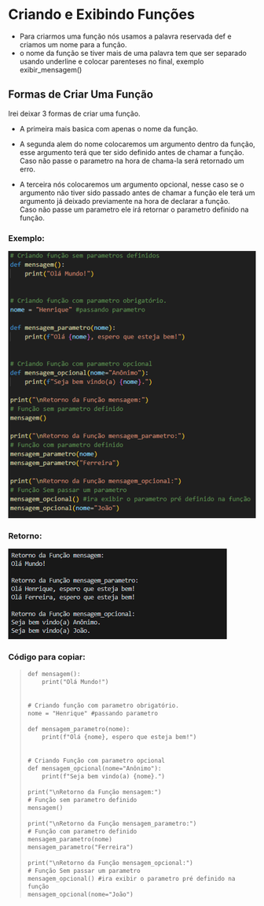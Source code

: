 <h1>Criando e Exibindo Funções</h1>

  - Para criarmos uma função nós usamos a palavra reservada def e criamos um nome para a função.
  - o nome da função se tiver mais de uma palavra tem que ser separado usando underline e colocar parenteses no final, exemplo exibir_mensagem()

<h2>Formas de Criar Uma Função</h2>

  Irei deixar 3 formas de criar uma função.
  - A primeira mais basica com apenas o nome da função.

  - A segunda alem do nome colocaremos um argumento dentro da função, esse argumento terá que ter sido definido antes de chamar a função. <br> 
  Caso não passe o parametro na hora de chama-la será retornado um erro.

  - A terceira nós colocaremos um argumento opcional, nesse caso se o argumento não tiver sido passado antes de chamar a função ele terá um argumento já deixado previamente na hora de declarar a função. <br>
  Caso não passe um parametro ele irá retornar o parametro definido na função.

  <h3>Exemplo:</h3>
  <img src="img/1-criando-funcao.png">

  <h3>Retorno:</h3>
  <img src="img/1.1-criando-funcao.png">

  <h3>Código para copiar:</h3>
  <blockquote>
  
    def mensagem():
        print("Olá Mundo!")


    # Criando função com parametro obrigatório.
    nome = "Henrique" #passando parametro

    def mensagem_parametro(nome):
        print(f"Olá {nome}, espero que esteja bem!")


    # Criando Função com parametro opcional
    def mensagem_opcional(nome="Anônimo"):
        print(f"Seja bem vindo(a) {nome}.")

    print("\nRetorno da Função mensagem:")
    # Função sem parametro definido
    mensagem()

    print("\nRetorno da Função mensagem_parametro:")
    # Função com parametro definido
    mensagem_parametro(nome)
    mensagem_parametro("Ferreira")

    print("\nRetorno da Função mensagem_opcional:")
    # Função Sem passar um parametro
    mensagem_opcional() #ira exibir o parametro pré definido na função
    mensagem_opcional(nome="João")

  </blockquote>